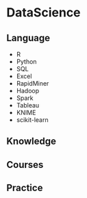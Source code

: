 # DataScience
## Language
- R
- Python
- SQL
- Excel
- RapidMiner
- Hadoop
- Spark
- Tableau
- KNIME
- scikit-learn
## Knowledge
## Courses
## Practice
